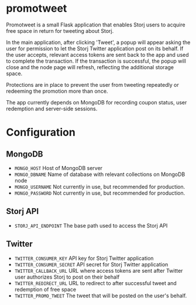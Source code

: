 promotweet
==========

Promotweet is a small Flask application that enables Storj users to acquire free space in return for tweeting about Storj.

In the main application, after clicking 'Tweet', a popup will appear asking the user for permission to let the Storj Twitter application post on its behalf. If the user accepts, relevant access tokens are sent back to the app and used to complete the transaction. If the transaction is successful, the popup will close and the node page will refresh, reflecting the additional storage space.

Protections are in place to prevent the user from tweeting repeatedly or redeeming the promotion more than once.

The app currently depends on MongoDB for recording coupon status, user redemption and server-side sessions.

# Configuration

## MongoDB
* `MONGO_HOST` Host of MongoDB server
* `MONGO_DBNAME` Name of database with relevant collections on MongoDB node
* `MONGO_USERNAME` Not currently in use, but recommended for production.
* `MONGO_PASSWORD` Not currently in use, but recommended for production.

## Storj API
* `STORJ_API_ENDPOINT` The base path used to access the Storj API

## Twitter
* `TWITTER_CONSUMER_KEY` API key for Storj Twitter application
* `TWITTER_CONSUMER_SECRET` API secret for Storj Twitter application
* `TWITTER_CALLBACK_URL` URL where access tokens are sent after Twitter user authorizes Storj to post on their behalf
* `TWITTER_REDIRECT_URL` URL to redirect to after successful tweet and redemption of free space
* `TWITTER_PROMO_TWEET` The tweet that will be posted on the user's behalf.